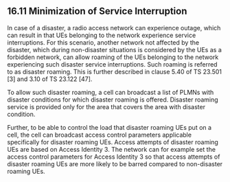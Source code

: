 ## 16.11 Minimization of Service Interruption

In case of a disaster, a radio access network can experience outage,
which can result in that UEs belonging to the network experience service
interruptions. For this scenario, another network not affected by the
disaster, which during non-disaster situations is considered by the UEs
as a forbidden network, can allow roaming of the UEs belonging to the
network experiencing such disaster service interruptions. Such roaming
is referred to as disaster roaming. This is further described in clause
5.40 of TS 23.501 \[3\] and 3.10 of TS 23.122 \[47\].

To allow such disaster roaming, a cell can broadcast a list of PLMNs
with disaster conditions for which disaster roaming is offered. Disaster
roaming service is provided only for the area that covers the area with
disaster condition.

Further, to be able to control the load that disaster roaming UEs put on
a cell, the cell can broadcast access control parameters applicable
specifically for disaster roaming UEs. Access attempts of disaster
roaming UEs are based on Access Identity 3. The network can for example
set the access control parameters for Access Identity 3 so that access
attempts of disaster roaming UEs are more likely to be barred compared
to non-disaster roaming UEs.